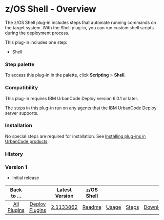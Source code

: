 
# z/OS Shell - Overview

The z/OS Shell plug-in includes steps that automate running commands on the target system. With the Shell plug-in, you can run custom shell scripts during the deployment process.

This plug-in includes one step:

* Shell


### Step palette

To access this plug-in in the palette, click **Scripting** > **Shell**.

### Compatibility

This plug-in requires IBM UrbanCode Deploy version 6.0.1 or later.

The steps in this plug-in run on any agents that the IBM UrbanCode Deploy server supports.

### Installation

No special steps are required for installation. See [Installing plug-ins in UrbanCode products](https://community.ibm.com/community/user/wasdevops/blogs/laurel-dickson-bull1/2022/06/13/install-plugins).

### History

### Version 1

* Initial release





|          Back to ...          |                                |                                                       Latest Version                                                        |     z/OS Shell      ||||
|:-----------------------------:|:------------------------------:|:---------------------------------------------------------------------------------------------------------------------------:|:-------------------:| :---: | :---: | :---: |
| [All Plugins](../../index.md) | [Deploy Plugins](../README.md) | [2.1133862](https://raw.githubusercontent.com/UrbanCode/IBM-UCD-PLUGINS/main/files/java-shell/ucd-java-shell-2.1133862.zip) | [Readme](README.md) |[Usage](usage.md)|[Steps](steps.md)|[Downloads](downloads.md)|
